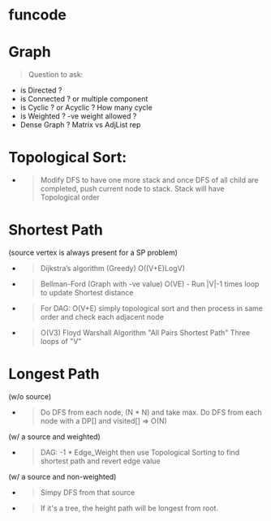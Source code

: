 # funcode

# Graph
> Question to ask:
* is Directed ?
* is Connected ? or multiple component
* is Cyclic ? or Acyclic ? How many cycle
* is Weighted ? -ve weight allowed ?
* Dense Graph ? Matrix vs AdjList rep

# Topological Sort:
* > Modify DFS to have one more stack and once DFS of all child are completed, push current node to stack. Stack will have Topological order 

# Shortest Path
(source vertex is always present for a SP problem)
*  > Dijkstra’s algorithm (Greedy) O((V+E)LogV)
*  > Bellman-Ford (Graph with -ve value) O(VE) - Run |V|-1 times loop to update Shortest distance
*  > For DAG: O(V+E) simply topological sort and then process in same order and check each adjacent node
*   > O(V3) Floyd Warshall Algorithm "All Pairs Shortest Path" Three loops of "V" 
    > 

# Longest Path 
(w/o source)
* > Do DFS from each node, (N * N) and take max. 
  > Do DFS from each node with a DP[] and visited[] => O(N)

(w/ a source and weighted)
* > DAG: -1 * Edge_Weight then use Topological Sorting to find shortest path and revert edge value

(w/ a source and non-weighted)
* > Simpy DFS from that source
* > If it's a tree, the height path will be longest from root.